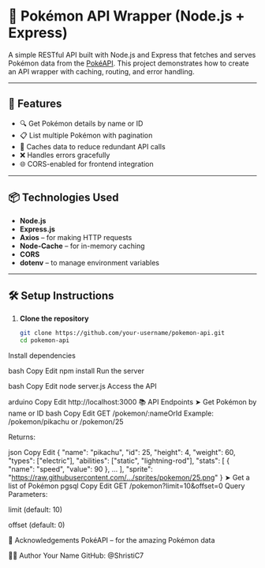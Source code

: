 # 🧩 Pokémon API Wrapper (Node.js + Express)

A simple RESTful API built with Node.js and Express that fetches and serves Pokémon data from the [PokéAPI](https://pokeapi.co/). This project demonstrates how to create an API wrapper with caching, routing, and error handling.

---

## 🚀 Features

- 🔍 Get Pokémon details by name or ID
- 📋 List multiple Pokémon with pagination
- 💾 Caches data to reduce redundant API calls
- ❌ Handles errors gracefully
- 🌐 CORS-enabled for frontend integration

---

## 📦 Technologies Used

- **Node.js**
- **Express.js**
- **Axios** – for making HTTP requests
- **Node-Cache** – for in-memory caching
- **CORS**
- **dotenv** – to manage environment variables

---

## 🛠️ Setup Instructions

1. **Clone the repository**
   ```bash
   git clone https://github.com/your-username/pokemon-api.git
   cd pokemon-api
Install dependencies

bash
Copy
Edit
npm install
Run the server

bash
Copy
Edit
node server.js
Access the API

arduino
Copy
Edit
http://localhost:3000
📚 API Endpoints
➤ Get Pokémon by name or ID
bash
Copy
Edit
GET /pokemon/:nameOrId
Example:
/pokemon/pikachu or /pokemon/25

Returns:

json
Copy
Edit
{
  "name": "pikachu",
  "id": 25,
  "height": 4,
  "weight": 60,
  "types": ["electric"],
  "abilities": ["static", "lightning-rod"],
  "stats": [
    { "name": "speed", "value": 90 },
    ...
  ],
  "sprite": "https://raw.githubusercontent.com/.../sprites/pokemon/25.png"
}
➤ Get a list of Pokémon
pgsql
Copy
Edit
GET /pokemon?limit=10&offset=0
Query Parameters:

limit (default: 10)

offset (default: 0)

🙌 Acknowledgements
PokéAPI – for the amazing Pokémon data

👨‍💻 Author
Your Name
GitHub: @ShristiC7


